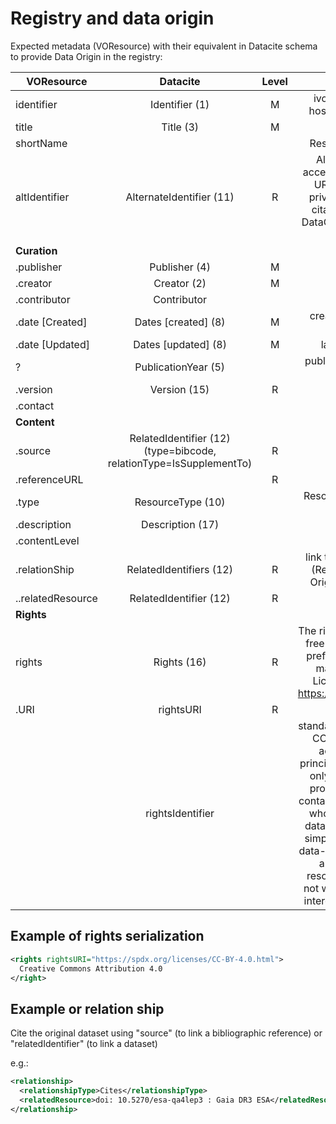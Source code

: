 # Registry and data origin

Expected metadata (VOResource) with their equivalent in Datacite schema
to provide Data Origin in the registry:

|VOResource |Datacite  | Level | Explain|
|---      |:-:  |:-: |:-: |
|identifier    |Identifier (1) |M | ivoid of resource(s) hosted by the service|
|title         |Title (3) |M  | resource title|
|shortName     ||| Resource short name|
|altIdentifier | AlternateIdentifier (11)| R | Alternate identifier accepts bibcode, DOI or URL. DOI should be privileged to facilitate citation and link with DataCite or Crossref..eg: DOI |
|**Curation** |
|.publisher     | Publisher (4) | M |publisher|
|.creator       | Creator (2) | M | author(s)|
|.contributor   | Contributor | | |
|.date [Created]| Dates [created] (8)| M | creation date (in data center)|
|.date [Updated]| Dates [updated] (8)| M | last modification|
|  ?            | PublicationYear (5) | | publication year in data center|
|.version       | Version (15) | R ||
|.contact       | |||
|**Content** ||| |
|.source        | RelatedIdentifier (12) (type=bibcode, relationType=IsSupplementTo) | R | bibcode|
|.referenceURL  | | R | landing page|
|.type          | ResourceType (10)| | Resource type (catalog, etc)|
|.description   | Description (17)| | abstract|
|.contentLevel  | | ||
|.relationShip  | RelatedIdentifiers (12) | R |link to remote resource (Recomended to link Original Data Center) |
|..relatedResource | RelatedIdentifier (12) | R ||
|**Rights** ||| |
|rights   | Rights (16)| R|  The right element accepts free text. However, it is preferable to provide a machine-readable Licence. See the list https://spdx.org/licenses/.|         
|.URI     | rightsURI | R| licence URL|
|         | rightsIdentifier | | standard licence name .ex CC-by. Copyright is accepted by FAIR principle. But copyright is only a link to the data producer. It gives the contact point to any users who would like to use data. Copyright is more simple to implement for data-center that provides a copy of original resource, but its use is not well integrated in an interoperable workflow.



## Example of rights serialization
```xml
<rights rightsURI="https://spdx.org/licenses/CC-BY-4.0.html">
  Creative Commons Attribution 4.0
</right>
```

## Example or relation ship 
Cite the original dataset using "source" (to link a bibliographic reference) or "relatedIdentifier" (to link a dataset)

e.g.:
```xml
<relationship>
  <relationshipType>Cites</relationshipType>
  <relatedResource>doi: 10.5270/esa-qa4lep3 : Gaia DR3 ESA</relatedResource> 
</relationship>
```
